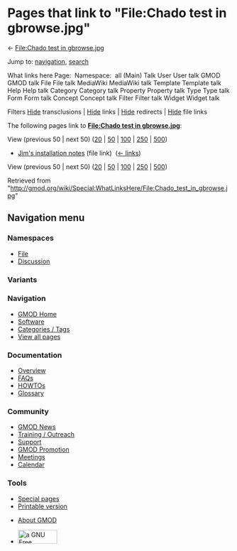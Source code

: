 <div id="mw-page-base" class="noprint">

</div>

<div id="mw-head-base" class="noprint">

</div>

<div id="content" class="mw-body" role="main">

<span id="top"></span>

<div id="mw-js-message" style="display:none;">

</div>



# <span dir="auto">Pages that link to "File:Chado test in gbrowse.jpg"</span>

<div id="bodyContent">

<div id="contentSub">

← [File:Chado test in
gbrowse.jpg](/wiki/File:Chado_test_in_gbrowse.jpg "File:Chado test in gbrowse.jpg")

</div>

<div id="jump-to-nav" class="mw-jump">

Jump to: [navigation](#mw-navigation), [search](#p-search)

</div>

<div id="mw-content-text">

What links here Page:  Namespace:  all (Main) Talk User User talk GMOD
GMOD talk File File talk MediaWiki MediaWiki talk Template Template talk
Help Help talk Category Category talk Property Property talk Type Type
talk Form Form talk Concept Concept talk Filter Filter talk Widget
Widget talk

Filters
[Hide](/mediawiki/index.php?title=Special:WhatLinksHere/File:Chado_test_in_gbrowse.jpg&hidetrans=1 "Special:WhatLinksHere/File:Chado test in gbrowse.jpg")
transclusions \|
[Hide](/mediawiki/index.php?title=Special:WhatLinksHere/File:Chado_test_in_gbrowse.jpg&hidelinks=1 "Special:WhatLinksHere/File:Chado test in gbrowse.jpg")
links \|
[Hide](/mediawiki/index.php?title=Special:WhatLinksHere/File:Chado_test_in_gbrowse.jpg&hideredirs=1 "Special:WhatLinksHere/File:Chado test in gbrowse.jpg")
redirects \|
[Hide](/mediawiki/index.php?title=Special:WhatLinksHere/File:Chado_test_in_gbrowse.jpg&hideimages=1 "Special:WhatLinksHere/File:Chado test in gbrowse.jpg")
file links

The following pages link to **[File:Chado test in
gbrowse.jpg](/wiki/File:Chado_test_in_gbrowse.jpg "File:Chado test in gbrowse.jpg")**:

View (previous 50 \| next 50)
([20](/mediawiki/index.php?title=Special:WhatLinksHere/File:Chado_test_in_gbrowse.jpg&limit=20 "Special:WhatLinksHere/File:Chado test in gbrowse.jpg")
\|
[50](/mediawiki/index.php?title=Special:WhatLinksHere/File:Chado_test_in_gbrowse.jpg&limit=50 "Special:WhatLinksHere/File:Chado test in gbrowse.jpg")
\|
[100](/mediawiki/index.php?title=Special:WhatLinksHere/File:Chado_test_in_gbrowse.jpg&limit=100 "Special:WhatLinksHere/File:Chado test in gbrowse.jpg")
\|
[250](/mediawiki/index.php?title=Special:WhatLinksHere/File:Chado_test_in_gbrowse.jpg&limit=250 "Special:WhatLinksHere/File:Chado test in gbrowse.jpg")
\|
[500](/mediawiki/index.php?title=Special:WhatLinksHere/File:Chado_test_in_gbrowse.jpg&limit=500 "Special:WhatLinksHere/File:Chado test in gbrowse.jpg"))

- [Jim's installation
  notes](/wiki/Jim%27s_installation_notes "Jim's installation notes")
  (file link) ‎ <span class="mw-whatlinkshere-tools">([←
  links](/mediawiki/index.php?title=Special:WhatLinksHere&target=Jim%27s+installation+notes "Special:WhatLinksHere"))</span>

View (previous 50 \| next 50)
([20](/mediawiki/index.php?title=Special:WhatLinksHere/File:Chado_test_in_gbrowse.jpg&limit=20 "Special:WhatLinksHere/File:Chado test in gbrowse.jpg")
\|
[50](/mediawiki/index.php?title=Special:WhatLinksHere/File:Chado_test_in_gbrowse.jpg&limit=50 "Special:WhatLinksHere/File:Chado test in gbrowse.jpg")
\|
[100](/mediawiki/index.php?title=Special:WhatLinksHere/File:Chado_test_in_gbrowse.jpg&limit=100 "Special:WhatLinksHere/File:Chado test in gbrowse.jpg")
\|
[250](/mediawiki/index.php?title=Special:WhatLinksHere/File:Chado_test_in_gbrowse.jpg&limit=250 "Special:WhatLinksHere/File:Chado test in gbrowse.jpg")
\|
[500](/mediawiki/index.php?title=Special:WhatLinksHere/File:Chado_test_in_gbrowse.jpg&limit=500 "Special:WhatLinksHere/File:Chado test in gbrowse.jpg"))

</div>

<div class="printfooter">

Retrieved from
"<http://gmod.org/wiki/Special:WhatLinksHere/File:Chado_test_in_gbrowse.jpg>"

</div>

<div id="catlinks" class="catlinks catlinks-allhidden">

</div>

<div class="visualClear">

</div>

</div>

</div>

<div id="mw-navigation">

## Navigation menu

<div id="mw-head">



<div id="left-navigation">

<div id="p-namespaces" class="vectorTabs" role="navigation"
aria-labelledby="p-namespaces-label">

### Namespaces

- <span id="ca-nstab-image"><a href="/wiki/File:Chado_test_in_gbrowse.jpg" accesskey="c"
  title="View the file page [c]">File</a></span>
- <span id="ca-talk"><a
  href="/mediawiki/index.php?title=File_talk:Chado_test_in_gbrowse.jpg&amp;action=edit&amp;redlink=1"
  accesskey="t"
  title="Discussion about the content page [t]">Discussion</a></span>

</div>

<div id="p-variants" class="vectorMenu emptyPortlet" role="navigation"
aria-labelledby="p-variants-label">

### 

### Variants[](#)

<div class="menu">

</div>

</div>

</div>

<div id="right-navigation">





</div>



</div>

</div>

</div>

<div id="mw-panel">

<div id="p-logo" role="banner">

<a href="/wiki/Main_Page"
style="background-image: url(http://gmod.org/images/GMOD-cogs.png);"
title="Visit the main page"></a>

</div>

<div id="p-Navigation" class="portal" role="navigation"
aria-labelledby="p-Navigation-label">

### Navigation

<div class="body">

- <span id="n-GMOD-Home">[GMOD Home](/wiki/Main_Page)</span>
- <span id="n-Software">[Software](/wiki/GMOD_Components)</span>
- <span id="n-Categories-.2F-Tags">[Categories /
  Tags](/wiki/Categories)</span>
- <span id="n-View-all-pages">[View all
  pages](/wiki/Special:AllPages)</span>

</div>

</div>

<div id="p-Documentation" class="portal" role="navigation"
aria-labelledby="p-Documentation-label">

### Documentation

<div class="body">

- <span id="n-Overview">[Overview](/wiki/Overview)</span>
- <span id="n-FAQs">[FAQs](/wiki/Category:FAQ)</span>
- <span id="n-HOWTOs">[HOWTOs](/wiki/Category:HOWTO)</span>
- <span id="n-Glossary">[Glossary](/wiki/Glossary)</span>

</div>

</div>

<div id="p-Community" class="portal" role="navigation"
aria-labelledby="p-Community-label">

### Community

<div class="body">

- <span id="n-GMOD-News">[GMOD News](/wiki/GMOD_News)</span>
- <span id="n-Training-.2F-Outreach">[Training /
  Outreach](/wiki/Training_and_Outreach)</span>
- <span id="n-Support">[Support](/wiki/Support)</span>
- <span id="n-GMOD-Promotion">[GMOD
  Promotion](/wiki/GMOD_Promotion)</span>
- <span id="n-Meetings">[Meetings](/wiki/Meetings)</span>
- <span id="n-Calendar">[Calendar](/wiki/Calendar)</span>

</div>

</div>

<div id="p-tb" class="portal" role="navigation"
aria-labelledby="p-tb-label">

### Tools

<div class="body">

- <span id="t-specialpages"><a href="/wiki/Special:SpecialPages" accesskey="q"
  title="A list of all special pages [q]">Special pages</a></span>
- <span id="t-print"><a
  href="/mediawiki/index.php?title=Special:WhatLinksHere/File:Chado_test_in_gbrowse.jpg&amp;printable=yes"
  rel="alternate" accesskey="p"
  title="Printable version of this page [p]">Printable version</a></span>

</div>

</div>

</div>

</div>

<div id="footer" role="contentinfo">

- <span id="footer-places-about">[About
  GMOD](/wiki/GMOD:About "GMOD:About")</span>

<!-- -->

- <span id="footer-copyrightico">[<img src="http://www.gnu.org/graphics/gfdl-logo-small.png" width="88"
  height="31" alt="a GNU Free Documentation License" />](http://www.gnu.org/licenses/fdl-1.3.html)</span>




</div>
